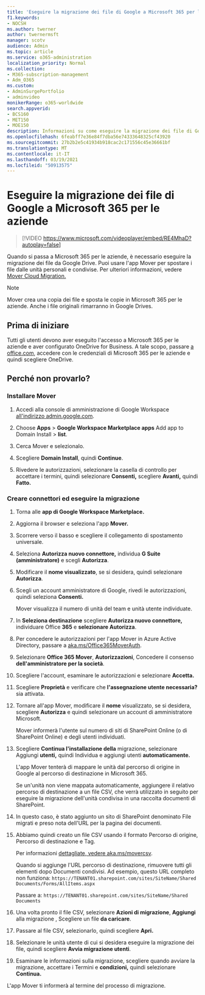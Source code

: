 ```yaml
---
title: 'Eseguire la migrazione dei file di Google a Microsoft 365 per le aziende '
f1.keywords:
- NOCSH
ms.author: twerner
author: twernermsft
manager: scotv
audience: Admin
ms.topic: article
ms.service: o365-administration
localization_priority: Normal
ms.collection:
- M365-subscription-management
- Adm_O365
ms.custom:
- AdminSurgePortfolio
- adminvideo
monikerRange: o365-worldwide
search.appverid:
- BCS160
- MET150
- MOE150
description: Informazioni su come eseguire la migrazione dei file di Google a Microsoft 365 per le aziende tramite Mover.
ms.openlocfilehash: 6feabff7e36e84f7dba56e74333648325cf43920
ms.sourcegitcommit: 27b2b2e5c41934b918cac2c171556c45e36661bf
ms.translationtype: MT
ms.contentlocale: it-IT
ms.lasthandoff: 03/19/2021
ms.locfileid: "50913575"
---
```

# <a name="migrate-google-files-to-microsoft-365-for-business"></a>Eseguire la migrazione dei file di Google a Microsoft 365 per le aziende 

> [!VIDEO https://www.microsoft.com/videoplayer/embed/RE4MhaD?autoplay=false]

Quando si passa a Microsoft 365 per le aziende, è necessario eseguire la migrazione dei file da Google Drive. Puoi usare l'app Mover per spostare i file dalle unità personali e condivise. Per ulteriori informazioni, vedere [Mover Cloud Migration.](/sharepointmigration/mover-plan-migration)

> [!NOTE]
> Mover crea una copia dei file e sposta le copie in Microsoft 365 per le aziende. Anche i file originali rimarranno in Google Drives.

## <a name="before-you-start"></a>Prima di iniziare

Tutti gli utenti devono aver eseguito l'accesso a Microsoft 365 per le aziende e aver configurato OneDrive for Business. A tale scopo, passare [a office.com](https://office.com), accedere con le credenziali di Microsoft 365 per le aziende e quindi scegliere OneDrive.

## <a name="try-it"></a>Perché non provarlo?

### <a name="install-mover"></a>Installare Mover

1. Accedi alla console di amministrazione di Google Workspace [all'indirizzo admin.google.com](https://admin.google.com).

1. Choose **Apps**  >  **Google Workspace Marketplace apps** Add app to Domain Install  >  **list**.

1. Cerca Mover e selezionalo.

1. Scegliere **Domain Install**, quindi **Continue**.

1. Rivedere le autorizzazioni, selezionare la casella di controllo per accettare i termini, quindi selezionare **Consenti,** scegliere **Avanti,** quindi **Fatto.**

### <a name="create-connectors-and-run-the-migration"></a>Creare connettori ed eseguire la migrazione

1. Torna alle **app di Google Workspace Marketplace.**
1. Aggiorna il browser e seleziona l'app **Mover.**
1. Scorrere verso il basso e scegliere il collegamento di spostamento universale.
1. Seleziona **Autorizza nuovo connettore,** individua **G Suite (amministratore)** e scegli **Autorizza**.
1. Modificare il **nome visualizzato**, se si desidera, quindi selezionare **Autorizza**.
1. Scegli un account amministratore di Google, rivedi le autorizzazioni, quindi seleziona **Consenti.**

    Mover visualizza il numero di unità del team e unità utente individuate. 

1. In **Seleziona destinazione** scegliere **Autorizza nuovo connettore,** individuare Office **365** e **selezionare Autorizza**.
1. Per concedere le autorizzazioni per l'app Mover in Azure Active Directory, passare a [aka.ms/Office365MoverAuth](https://aka.ms/Office365MoverAuth).
1. Selezionare **Office 365 Mover**, **Autorizzazioni**, Concedere il consenso **dell'amministratore per la società**.
1. Scegliere l'account, esaminare le autorizzazioni e selezionare **Accetta.**
1. Scegliere **Proprietà** e verificare che **l'assegnazione utente necessaria?** sia attivata.
1. Tornare all'app Mover, modificare il **nome** visualizzato, se si desidera, scegliere **Autorizza** e quindi selezionare un account di amministratore Microsoft.

    Mover informerà l'utente sul numero di siti di SharePoint Online (o di SharePoint Online) e degli utenti individuati.
1. Scegliere **Continua l'installazione della** migrazione, selezionare Aggiungi **utenti,** quindi Individua e aggiungi utenti **automaticamente.**

    L'app Mover tenterà di mappare le unità dal percorso di origine in Google al percorso di destinazione in Microsoft 365. 

    Se un'unità non viene mappata automaticamente, aggiungere il relativo percorso di destinazione a un file CSV, che verrà utilizzato in seguito per eseguire la migrazione dell'unità condivisa in una raccolta documenti di SharePoint. 

1. In questo caso, è stato aggiunto un sito di SharePoint denominato File migrati e preso nota dell'URL per la pagina dei documenti. 
1. Abbiamo quindi creato un file CSV usando il formato Percorso di origine, Percorso di destinazione e Tag. 

    Per informazioni [dettagliate, vedere aka.ms/movercsv](/sharepointmigration/mover-create-migration-csv).

    Quando si aggiunge l'URL percorso di destinazione, rimuovere tutti gli elementi dopo Documenti condivisi. Ad esempio, questo URL completo non funziona: `https://TENANT01.sharepoint.com/sites/SiteName/Shared Documents/Forms/AllItems.aspx`

    Passare a: `https://TENANT01.sharepoint.com/sites/SiteName/Shared Documents`

1. Una volta pronto il file CSV, selezionare **Azioni di migrazione**, **Aggiungi** alla migrazione , Scegliere un file **da caricare**.
1. Passare al file CSV, selezionarlo, quindi scegliere **Apri.**
1. Selezionare le unità utente di cui si desidera eseguire la migrazione dei file, quindi scegliere **Avvia migrazione utenti**.
1. Esaminare le informazioni sulla migrazione, scegliere quando avviare la migrazione, accettare i Termini e **condizioni,** quindi selezionare **Continua.**

L'app Mover ti informerà al termine del processo di migrazione.
